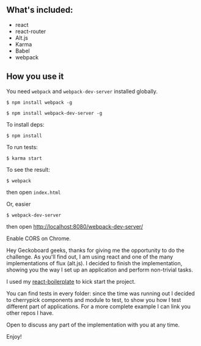 ## What's included:
- react
- react-router
- Alt.js
- Karma
- Babel
- webpack

## How you use it

You need `webpack` and `webpack-dev-server` installed globally.

```
$ npm install webpack -g
```
```
$ npm install webpack-dev-server -g
```

To install deps:
```
$ npm install
```

To run tests:
```
$ karma start
```

To see the result:
```
$ webpack
```
then open `index.html`

Or, easier
```
$ webpack-dev-server
```
then open [http://localhost:8080/webpack-dev-server/](http://localhost:8080/repos/<github_username>)

Enable CORS on Chrome.


Hey Geckoboard geeks,
thanks for giving me the opportunity to do the challenge.
As you'll find out, I am using react and one of the many implementations of flux (alt.js).
I decided to finish the implementation, showing you the way I set up an application and perform non-trivial tasks.

I used my [react-boilerplate](https://github.com/ricca509/react-alt-karma-es6-webpack) to kick start the project.

You can find tests in every folder: since the time was running out I decided to cherrypick components
and module to test, to show you how I test different part of applications.
For a more complete example I can link you other repos I have.

Open to discuss any part of the implementation with you at any time.

Enjoy!
